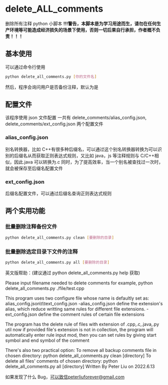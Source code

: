 # delete_ALL_comments

删除所有注释 python 小脚本
**!!!警告，本脚本是为学习用途而生，请勿在任何生产环境等可能造成经济损失的场景下使用，否则一切后果自行承担，作者概不负责！！！**

## 基本使用

可以通过命令行使用

```bash
python delete_all_comments.py [你的文件名]
```

然后，程序会询问用户是否备份注释，默认为是

## 配置文件

该程序使用 json 文件配置
一共有 delete_comments/alias_config.json, delete_comments/ext_config.json 两个配置文件

### alias_config.json

别名转换器，比如 C++有很多种后缀名，可以通过这个别名转换器转换为可以识别的后缀名从而获取正则表达式规则，又比如 java，js 等注释规则与 C/C++相似，因此.java 可以转换为.c
同时，为了提高效率，当一个别名被查找过一次时，就会被保存至后缀名配置文件

### ext_config.json

后缀名配置文件，可以通过后缀名查询正则表达式规则

## 两个实用功能

### 批量删除注释备份文件

```bash
python delete_all_comments.py clean [要删除的目录]
```

### 批量删除选定目录下文件的注释

```bash
python delete_all_comments.py all [要删除的目录]
```

英文版帮助：(建议通过 python delete_all_comments.py help 获取)


Please input filename needed to delete comments
for example,
python delete_all_comments.py ./file/test.cpp

This program uses two configure file whose name is defaultly set as:
alias_config.json\t\text_config.json
-alias_config.json
define the extension's alias, which reduce writting same rules for different file extensions.
-ext_config.json
define the comment rules of certain file extensions

The program has the delete rule of files with extension of .cpp,.c,.java,.py util now
if provided file's extension is not in collection,
the program will automatically enter rule input mod,
then you can set rules by giving start symbol and end symbol of the comment

There's also two practical option:
To remove all backup comments file in chosen directory:
python delete_all_comments.py clean [directory]
To delete all files' comments of chosen directory:
python delete_all_comments.py all [directory]
Written By Peter Liu on 2022.6.13

如果发现了什么 Bug，可以致信peterliuforever@gmail.com

